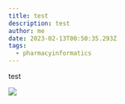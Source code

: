 ```yaml
---
title: test
description: test
author: me
date: 2023-02-13T00:50:35.293Z
tags:
  - pharmacyinformatics
---
```

t﻿est

![](/static/img/netlify11ty.png)